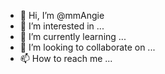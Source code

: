 - 👋 Hi, I’m @mmAngie
- 👀 I’m interested in ...
- 🌱 I’m currently learning ...
- 💞️ I’m looking to collaborate on ...
- 📫 How to reach me ...

<!---
mmAngie/mmAngie is a ✨ special ✨ repository because its `README.md` (this file) appears on your GitHub profile.
You can click the Preview link to take a look at your changes.
--->

